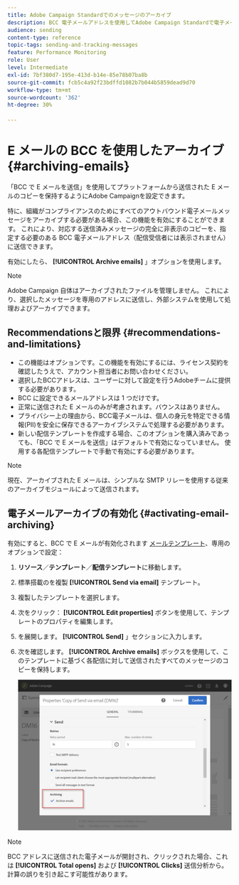 ```yaml
---
title: Adobe Campaign Standardでのメッセージのアーカイブ
description: BCC 電子メールアドレスを使用してAdobe Campaign Standardで電子メールをアーカイブする方法について説明します。
audience: sending
content-type: reference
topic-tags: sending-and-tracking-messages
feature: Performance Monitoring
role: User
level: Intermediate
exl-id: 7bf380d7-195e-413d-b14e-85e78b07ba8b
source-git-commit: fcb5c4a92f23bdffd1082b7b044b5859dead9d70
workflow-type: tm+mt
source-wordcount: '362'
ht-degree: 30%

---
```


# E メールの BCC を使用したアーカイブ{#archiving-emails}

「BCC で E メールを送信」を使用してプラットフォームから送信された E メールのコピーを保持するようにAdobe Campaignを設定できます。

特に、組織がコンプライアンスのためにすべてのアウトバウンド電子メールメッセージをアーカイブする必要がある場合、この機能を有効にすることができます。 これにより、対応する送信済みメッセージの完全に非表示のコピーを、指定する必要のある BCC 電子メールアドレス（配信受信者には表示されません）に送信できます。

有効にしたら、 **[!UICONTROL Archive emails]** 」オプションを使用します。

>[!NOTE]
>
>Adobe Campaign 自体はアーカイブされたファイルを管理しません。 これにより、選択したメッセージを専用のアドレスに送信し、外部システムを使用して処理およびアーカイブできます。

## Recommendationsと限界 {#recommendations-and-limitations}

* この機能はオプションです。この機能を有効にするには、ライセンス契約を確認したうえで、アカウント担当者にお問い合わせください。
* 選択したBCCアドレスは、ユーザーに対して設定を行うAdobeチームに提供する必要があります。
* BCC に設定できるメールアドレスは 1 つだけです。
* 正常に送信された E メールのみが考慮されます。バウンスはありません。
* プライバシー上の理由から、BCC電子メールは、個人の身元を特定できる情報(PII)を安全に保存できるアーカイブシステムで処理する必要があります。
* 新しい配信テンプレートを作成する場合、このオプションを購入済みであっても、「BCC で E メールを送信」はデフォルトで有効になっていません。 使用する各配信テンプレートで手動で有効にする必要があります。

>[!NOTE]
>
>現在、アーカイブされた E メールは、シンプルな SMTP リレーを使用する従来のアーカイブモジュールによって送信されます。

## 電子メールアーカイブの有効化 {#activating-email-archiving}

有効にすると、BCC で E メールが有効化されます [メールテンプレート](../../start/using/marketing-activity-templates.md)、専用のオプションで設定：

1. **リソース**／**テンプレート**／**配信テンプレート**&#x200B;に移動します。
1. 標準搭載のを複製 **[!UICONTROL Send via email]** テンプレート。
1. 複製したテンプレートを選択します。
1. 次をクリック： **[!UICONTROL Edit properties]** ボタンを使用して、テンプレートのプロパティを編集します。
1. を展開します。 **[!UICONTROL Send]** 」セクションに入力します。
1. 次を確認します。 **[!UICONTROL Archive emails]** ボックスを使用して、このテンプレートに基づく各配信に対して送信されたすべてのメッセージのコピーを保持します。

   ![](assets/email_archiving.png)

>[!NOTE]
>
>BCC アドレスに送信された電子メールが開封され、クリックされた場合、これは **[!UICONTROL Total opens]** および **[!UICONTROL Clicks]** 送信分析から。計算の誤りを引き起こす可能性があります。
